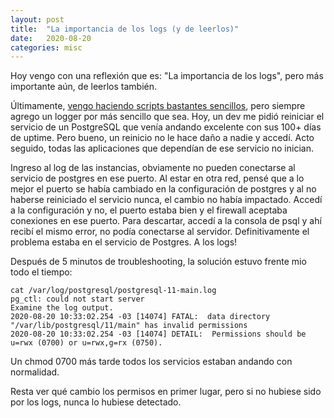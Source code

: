```yaml
---
layout: post
title:  "La importancia de los logs (y de leerlos)"
date:   2020-08-20 
categories: misc
---
```


Hoy vengo con una reflexión que es: "La importancia de los logs", pero más importante aún, de leerlos también.

Últimamente, [vengo haciendo scripts bastantes sencillos](https://github.com/culpeoit/scripts/), pero siempre agrego un logger por más sencillo que sea. Hoy, un dev me pidió reiniciar el servicio de un PostgreSQL que venía andando excelente con sus 100+ días de uptime. Pero bueno, un reinicio no le hace daño a nadie y accedí. Acto seguido, todas las aplicaciones que dependían de ese servicio no inician.

Ingreso al log de las instancias, obviamente no pueden conectarse al servicio de postgres en ese puerto. Al estar en otra red, pensé que a lo mejor el puerto se había cambiado en la configuración de postgres y al no haberse reiniciado el servicio nunca, el cambio no había impactado. Accedí a la configuración y no, el puerto estaba bien y el firewall aceptaba conexiones en ese puerto. Para descartar, accedí a la consola de psql y ahí recibí el mismo error, no podía conectarse al servidor. Definitivamente el problema estaba en el servicio de Postgres. A los logs!

Después de 5 minutos de troubleshooting, la solución estuvo frente mio todo el tiempo:


```console
cat /var/log/postgresql/postgresql-11-main.log
pg_ctl: could not start server
Examine the log output.
2020-08-20 10:33:02.254 -03 [14074] FATAL:  data directory "/var/lib/postgresql/11/main" has invalid permissions
2020-08-20 10:33:02.254 -03 [14074] DETAIL:  Permissions should be u=rwx (0700) or u=rwx,g=rx (0750).
```

Un chmod 0700 más tarde todos los servicios estaban andando con normalidad.

Resta ver qué cambio los permisos en primer lugar, pero si no hubiese sido por los logs, nunca lo hubiese detectado.